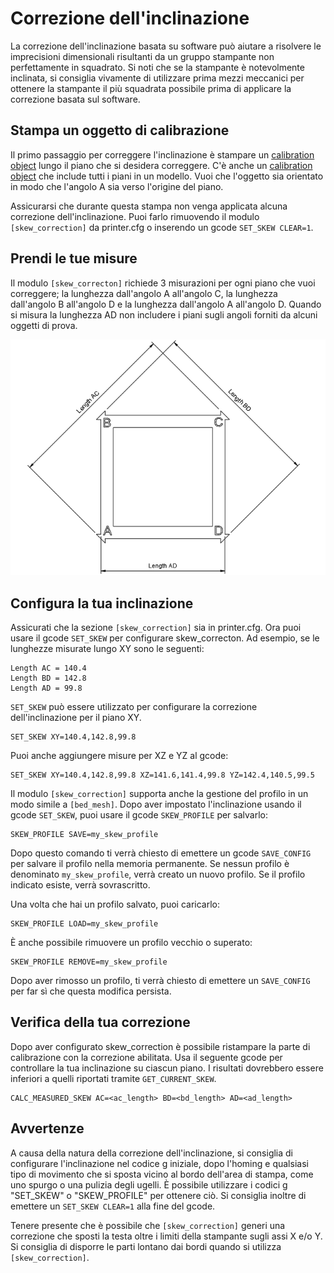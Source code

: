 # Correzione dell'inclinazione

La correzione dell'inclinazione basata su software può aiutare a risolvere le imprecisioni dimensionali risultanti da un gruppo stampante non perfettamente in squadrato. Si noti che se la stampante è notevolmente inclinata, si consiglia vivamente di utilizzare prima mezzi meccanici per ottenere la stampante il più squadrata possibile prima di applicare la correzione basata sul software.

## Stampa un oggetto di calibrazione

Il primo passaggio per correggere l'inclinazione è stampare un [calibration object](https://www.thingiverse.com/thing:2563185/files) lungo il piano che si desidera correggere. C'è anche un [calibration object](https://www.thingiverse.com/thing:2972743) che include tutti i piani in un modello. Vuoi che l'oggetto sia orientato in modo che l'angolo A sia verso l'origine del piano.

Assicurarsi che durante questa stampa non venga applicata alcuna correzione dell'inclinazione. Puoi farlo rimuovendo il modulo `[skew_correction]` da printer.cfg o inserendo un gcode `SET_SKEW CLEAR=1`.

## Prendi le tue misure

Il modulo `[skew_correcton]` richiede 3 misurazioni per ogni piano che vuoi correggere; la lunghezza dall'angolo A all'angolo C, la lunghezza dall'angolo B all'angolo D e la lunghezza dall'angolo A all'angolo D. Quando si misura la lunghezza AD non includere i piani sugli angoli forniti da alcuni oggetti di prova.

![skew_lengths](img/skew_lengths.png)

## Configura la tua inclinazione

Assicurati che la sezione `[skew_correction]` sia in printer.cfg. Ora puoi usare il gcode `SET_SKEW` per configurare skew_correcton. Ad esempio, se le lunghezze misurate lungo XY sono le seguenti:

```
Length AC = 140.4
Length BD = 142.8
Length AD = 99.8
```

`SET_SKEW` può essere utilizzato per configurare la correzione dell'inclinazione per il piano XY.

```
SET_SKEW XY=140.4,142.8,99.8
```

Puoi anche aggiungere misure per XZ e YZ al gcode:

```
SET_SKEW XY=140.4,142.8,99.8 XZ=141.6,141.4,99.8 YZ=142.4,140.5,99.5
```

Il modulo `[skew_correction]` supporta anche la gestione del profilo in un modo simile a `[bed_mesh]`. Dopo aver impostato l'inclinazione usando il gcode `SET_SKEW`, puoi usare il gcode `SKEW_PROFILE` per salvarlo:

```
SKEW_PROFILE SAVE=my_skew_profile
```

Dopo questo comando ti verrà chiesto di emettere un gcode `SAVE_CONFIG` per salvare il profilo nella memoria permanente. Se nessun profilo è denominato `my_skew_profile`, verrà creato un nuovo profilo. Se il profilo indicato esiste, verrà sovrascritto.

Una volta che hai un profilo salvato, puoi caricarlo:

```
SKEW_PROFILE LOAD=my_skew_profile
```

È anche possibile rimuovere un profilo vecchio o superato:

```
SKEW_PROFILE REMOVE=my_skew_profile
```

Dopo aver rimosso un profilo, ti verrà chiesto di emettere un `SAVE_CONFIG` per far sì che questa modifica persista.

## Verifica della tua correzione

Dopo aver configurato skew_correction è possibile ristampare la parte di calibrazione con la correzione abilitata. Usa il seguente gcode per controllare la tua inclinazione su ciascun piano. I risultati dovrebbero essere inferiori a quelli riportati tramite `GET_CURRENT_SKEW`.

```
CALC_MEASURED_SKEW AC=<ac_length> BD=<bd_length> AD=<ad_length>
```

## Avvertenze

A causa della natura della correzione dell'inclinazione, si consiglia di configurare l'inclinazione nel codice g iniziale, dopo l'homing e qualsiasi tipo di movimento che si sposta vicino al bordo dell'area di stampa, come uno spurgo o una pulizia degli ugelli. È possibile utilizzare i codici g "SET_SKEW" o "SKEW_PROFILE" per ottenere ciò. Si consiglia inoltre di emettere un `SET_SKEW CLEAR=1` alla fine del gcode.

Tenere presente che è possibile che `[skew_correction]` generi una correzione che sposti la testa oltre i limiti della stampante sugli assi X e/o Y. Si consiglia di disporre le parti lontano dai bordi quando si utilizza `[skew_correction]`.
